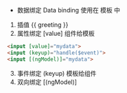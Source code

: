 - 数据绑定 Data binding
使用在 模板 中
1. 插值 {{ greeting }}
2. 属性绑定 [value] 组件给模板
```html
<input [value]="mydata">
<input (keyup)="handle($event)">
<input [(ngModel)]="mydata">
```
3. 事件绑定 (keyup) 模板给组件
4. 双向绑定 [(ngModel)]
